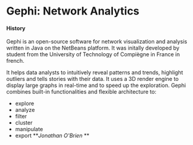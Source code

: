 Gephi: Network Analytics
===============================
#### History 
Gephi is an open-source software for network visualization and analysis written in Java on the NetBeans platform. It was initally developed by student from the University of Technology of Compiègne in France in french. 



It helps data analysts to intuitively reveal patterns and trends, highlight outliers and tells stories with their data. It uses a 3D render engine to display large graphs in real-time and to speed up the exploration. Gephi combines built-in functionalities and flexible architecture to:
* explore
* analyze
* filter
* cluster
* manipulate 
* export
***Jonathan O'Brien* **
